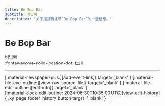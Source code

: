 ```yaml
---
title: Be Bop Bar
subtitle: 비밥빠
description: "关于摇摆舞组织“Be Bop Bar”的一些信息。"
---
```


# Be Bop Bar

비밥빠  
:fontawesome-solid-location-dot: 仁川  


---

<div class="ky_page_footer" markdown>
<div class="ky_page_footer_trailing" markdown="span">
[:material-newspaper-plus:][add-event-link]{ target='_blank' }
[:material-file-eye-outline:][view-raw-source-file]{ target='_blank' }
[:material-file-edit-outline:][edit-info]{ target='_blank' }
</div>
<div class="ky_page_footer_leading" markdown="span">
[:material-clock-edit-outline: 2024-06-30T10:35:00 UTC][view-edit-history]{ .ky_page_footer_history_button target='_blank' }
</div>
</div>

[add-event-link]: https://github.com/swingdance/events/issues/new?assignees=&labels=add+event&projects=&template=02-add_entity.yml&title=%5Bkr%5D%20%3CName%3E&region=kr&province=Incheon&city=Incheon&org_id=be-bop-bar "添加活动"
[view-raw-source-file]: https://github.com/swingdance/orgs/blob/main/kr/be-bop-bar.json "查看原始源文件"
[edit-info]: https://github.com/swingdance/orgs/issues/new?assignees=&labels=update+org&projects=&template=03-update_entity.yml&title=%5Bkr%5D%20Be%20Bop%20Bar&region=kr&id=be-bop-bar&name=Be%20Bop%20Bar "编辑信息"

[view-edit-history]: https://github.com/swingdance/orgs/commits/main/kr/be-bop-bar.json "查看编辑历史"
